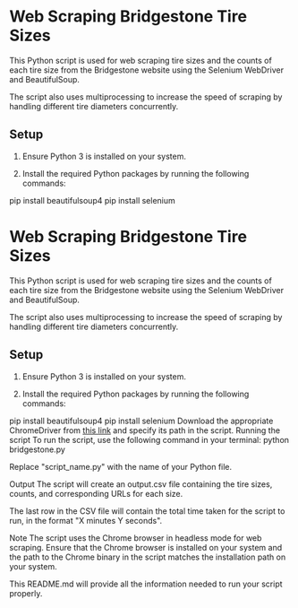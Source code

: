 # Web Scraping Bridgestone Tire Sizes

This Python script is used for web scraping tire sizes and the counts of each tire size from the Bridgestone website using the Selenium WebDriver and BeautifulSoup.

The script also uses multiprocessing to increase the speed of scraping by handling different tire diameters concurrently.

## Setup

1. Ensure Python 3 is installed on your system.

2. Install the required Python packages by running the following commands:

pip install beautifulsoup4
pip install selenium

# Web Scraping Bridgestone Tire Sizes

This Python script is used for web scraping tire sizes and the counts of each tire size from the Bridgestone website using the Selenium WebDriver and BeautifulSoup.

The script also uses multiprocessing to increase the speed of scraping by handling different tire diameters concurrently.

## Setup

1. Ensure Python 3 is installed on your system.

2. Install the required Python packages by running the following commands:

pip install beautifulsoup4
pip install selenium
Download the appropriate ChromeDriver from [this link](https://sites.google.com/a/chromium.org/chromedriver/downloads) and specify its path in the script.
Running the script
To run the script, use the following command in your terminal:
python bridgestone.py

Replace "script_name.py" with the name of your Python file.

Output
The script will create an output.csv file containing the tire sizes, counts, and corresponding URLs for each size.

The last row in the CSV file will contain the total time taken for the script to run, in the format "X minutes Y seconds".

Note
The script uses the Chrome browser in headless mode for web scraping. Ensure that the Chrome browser is installed on your system and the path to the Chrome binary in the script matches the installation path on your system.

This README.md will provide all the information needed to run your script properly.
